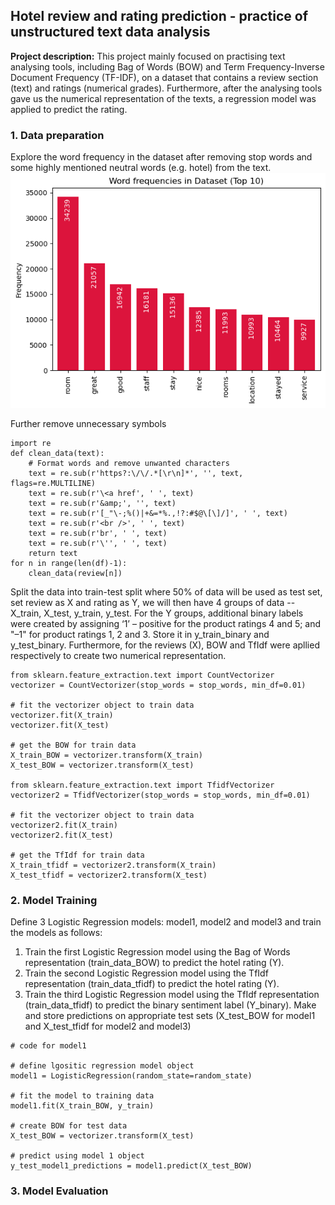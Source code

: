 ## Hotel review and rating prediction - practice of unstructured text data analysis

**Project description:** This project mainly focused on practising text analysing tools, including Bag of Words (BOW) and Term Frequency-Inverse Document Frequency (TF-IDF), on a dataset that contains a review section (text) and ratings (numerical grades). Furthermore, after the analysing tools gave us the numerical representation of the texts, a regression model was applied to predict the rating.

### 1. Data preparation

Explore the word frequency in the dataset after removing stop words and some highly mentioned neutral words (e.g. hotel) from the text.
<img src="images/hotel_review_word_freq.png?raw=true"/>

Further remove unnecessary symbols
```
import re
def clean_data(text):
    # Format words and remove unwanted characters
    text = re.sub(r'https?:\/\/.*[\r\n]*', '', text, flags=re.MULTILINE)
    text = re.sub(r'\<a href', ' ', text)
    text = re.sub(r'&amp;', '', text) 
    text = re.sub(r'[_"\-;%()|+&=*%.,!?:#$@\[\]/]', ' ', text)
    text = re.sub(r'<br />', ' ', text)
    text = re.sub(r'br', ' ', text)
    text = re.sub(r'\'', ' ', text)
    return text
for n in range(len(df)-1):
    clean_data(review[n]) 
```

Split the data into train-test split where 50% of data will be used as test set, set review as X and rating as Y, we will then have 4 groups of data -- X_train, X_test, y_train, y_test. For the Y groups, additional binary labels were created by assigning ‘1’ – positive for the product ratings 4 and 5; and "–1" for product ratings 1, 2 and 3. Store it in y_train_binary and y_test_binary. Furthermore, for the reviews (X), BOW and TfIdf were apllied respectively to create two numerical representation.
```
from sklearn.feature_extraction.text import CountVectorizer
vectorizer = CountVectorizer(stop_words = stop_words, min_df=0.01)

# fit the vectorizer object to train data
vectorizer.fit(X_train)
vectorizer.fit(X_test)

# get the BOW for train data
X_train_BOW = vectorizer.transform(X_train)
X_test_BOW = vectorizer.transform(X_test)

from sklearn.feature_extraction.text import TfidfVectorizer
vectorizer2 = TfidfVectorizer(stop_words = stop_words, min_df=0.01)

# fit the vectorizer object to train data
vectorizer2.fit(X_train)
vectorizer2.fit(X_test)

# get the TfIdf for train data
X_train_tfidf = vectorizer2.transform(X_train)
X_test_tfidf = vectorizer2.transform(X_test)
```

### 2. Model Training

Define 3 Logistic Regression models: model1, model2 and model3 and train the models as follows:
1. Train the first Logistic Regression model using the Bag of Words representation (train_data_BOW) to predict the hotel rating (Y).
2. Train the second Logistic Regression model using the TfIdf representation (train_data_tfidf) to predict the hotel rating (Y).
3. Train the third Logistic Regression model using the TfIdf representation (train_data_tfidf) to predict the binary sentiment label (Y_binary).
Make and store predictions on appropriate test sets (X_test_BOW for model1 and X_test_tfidf for model2 and model3)
```
# code for model1 

# define lgositic regression model object
model1 = LogisticRegression(random_state=random_state)

# fit the model to training data
model1.fit(X_train_BOW, y_train)

# create BOW for test data
X_test_BOW = vectorizer.transform(X_test)

# predict using model 1 object
y_test_model1_predictions = model1.predict(X_test_BOW)
```

### 3. Model Evaluation


